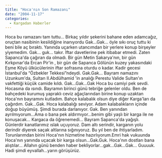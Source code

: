 ```yaml
---
title: "Hoca'nın Son Ramazanı"
date: "2004-11-17"
categories: 
  - Kargadan Haberler
---
```


Hoca bu ramazanı tam tuttu... Birkaç yıldır şekerini bahane eden adamcağız, oruçtan nasibinin kesildiğine inanıyordu Gak...Gak... öyle sıkı oruç tuttu ki beni bile aç bıraktı. Yanında uçarken utancımdan bir yerlere konup birşeyler yiyemedim. Gak... guk... takır. İftar davetlerine pek itibabar etmedi. Zaten Sapanca'da çağıran da olmadı. Bir gün Metin Sakarya'nın, bir gün Kırkpınar'da Ercan Pir'in , bir gün de Sapanca Gölünün kuzey yakasındaki Eşme Köyü ülkücülerinin iftar sofrasına oturdu o kadar. Kadir gecesi İstanbul'da “Özbekler Tekkesi”ndeydi. Gak.Gak... Bayram namazını Uzunkum'da, Sultan II.Abdülhamid 'in analığı Perestu Valide Sultan'ın vakfettiği küçük camide kıldı. Gak...Gak...Gak Hoca bu camiyi pek sevdi. Hocasına da ısındı. Bayramın birinci günü tebriğe gelenler oldu. Ben de bahçedeki kurumuş yapraklı ceviz ağaçlarından birine konup uzaktan Hoca'nın bayramını kutladım. Bahçe kalabalık olsun diye diğer Karga'ları da çağırdım. Gak...Gak. Hoca kalabalığı seviyor. Adam kalabalıkların içinde doğup büyümüş. Şimdi burada darlanıyor. Gak. Ben yanından ayrılmıyorum...Ama o bana pek aldırmıyor...benim gibi yaşlı bir karga ile ne konuşacak... Kargaca da öğrenemedi... Bayram Sapanca'da yağışlı. Günlerdir kanatlarımız ıslak uçuyoruz. Dam altı serindir, karganın yolu derindir diyerek saçak altlarına sığınıyoruz. Bu yıl ben de ihtiyarladım. Torunlarımdan birini Hoca'nın hizmetine hazırlıyorum.Emri hak vukuunda Hoca'nın yanında uçacak bir karga olsun...Gak.Guk. Hoca'nın dostları bana alıştılar... Allahın günü benden haber bekliyorlar...gak...Gak...Gak... Guuuuk. Hadi şimdi eyvallah...yarın görüşürüz.
